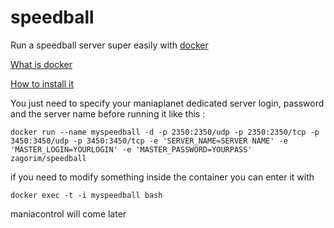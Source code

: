 # speedball

Run a speedball server super easily with [docker](https://www.docker.com/)

[What is docker](https://www.docker.com/whatisdocker/) 

[How to install it](https://docs.docker.com/installation/debian/)

You just need to specify your maniaplanet dedicated server login, password and the server name before running it like this :

    docker run --name myspeedball -d -p 2350:2350/udp -p 2350:2350/tcp -p 3450:3450/udp -p 3450:3450/tcp -e 'SERVER_NAME=SERVER NAME' -e 'MASTER_LOGIN=YOURLOGIN' -e 'MASTER_PASSWORD=YOURPASS' zagorim/speedball

if you need to modify something inside the container you can enter it with 

    docker exec -t -i myspeedball bash

maniacontrol will come later
